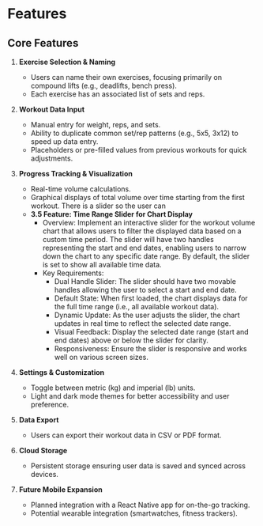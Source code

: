 # Features

## Core Features

1. **Exercise Selection & Naming**
   - Users can name their own exercises, focusing primarily on compound lifts (e.g., deadlifts, bench press).
   - Each exercise has an associated list of sets and reps.

2. **Workout Data Input**
   - Manual entry for weight, reps, and sets.
   - Ability to duplicate common set/rep patterns (e.g., 5x5, 3x12) to speed up data entry.
   - Placeholders or pre-filled values from previous workouts for quick adjustments.

3. **Progress Tracking & Visualization**
   - Real-time volume calculations.
   - Graphical displays of total volume over time starting from the first workout. There is a slider so the user can
   - **3.5 Feature: Time Range Slider for Chart Display**
      - Overview: Implement an interactive slider for the workout volume chart that allows users to filter the displayed data based on a custom time period. The slider will have two handles representing the start and end dates, enabling users to narrow down the chart to any specific date range. By default, the slider is set to show all available time data.
      - Key Requirements:
         - Dual Handle Slider: The slider should have two movable handles allowing the user to select a start and end date.
         - Default State: When first loaded, the chart displays data for the full time range (i.e., all available workout data).
         - Dynamic Update: As the user adjusts the slider, the chart updates in real time to reflect the selected date range.
         - Visual Feedback: Display the selected date range (start and end dates) above or below the slider for clarity.
         - Responsiveness: Ensure the slider is responsive and works well on various screen sizes.

4. **Settings & Customization**
   - Toggle between metric (kg) and imperial (lb) units.
   - Light and dark mode themes for better accessibility and user preference.

5. **Data Export**
   - Users can export their workout data in CSV or PDF format.

6. **Cloud Storage**
   - Persistent storage ensuring user data is saved and synced across devices.

7. **Future Mobile Expansion**
   - Planned integration with a React Native app for on-the-go tracking.
   - Potential wearable integration (smartwatches, fitness trackers).
